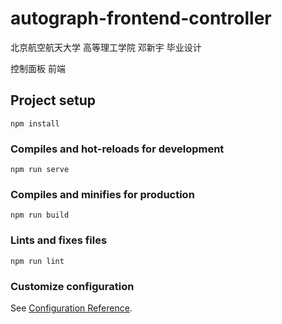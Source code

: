# autograph-frontend-controller

北京航空航天大学 高等理工学院 邓新宇 毕业设计

控制面板 前端


## Project setup
```
npm install
```

### Compiles and hot-reloads for development
```
npm run serve
```

### Compiles and minifies for production
```
npm run build
```

### Lints and fixes files
```
npm run lint
```

### Customize configuration
See [Configuration Reference](https://cli.vuejs.org/config/).
